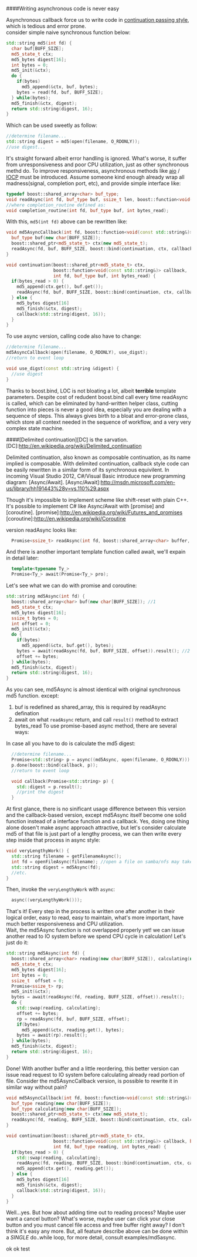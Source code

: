####Writing asynchronous code is never easy

Asynchronous callback force us to write code in [continuation passing style][CPS], which is tedious and error prone.  
consider simple naive synchronous function below:

[CPS]:http://en.wikipedia.org/wiki/Continuation-passing_style

```cpp
std::string md5(int fd) {
  char buf[BUFF_SIZE];
  md5_state_t ctx;
  md5_bytes digest[16];
  int bytes = 0;
  md5_init(&ctx);
  do {
    if(bytes)
      md5_append(&ctx, buf, bytes);
    bytes = read(fd, buf, BUFF_SIZE);
  } while(bytes);
  md5_finish(&ctx, digest);
  return std::string(digest, 16);
}

```

Which can be used sweetly as follow: 

```cpp
//determine filename...
std::string digest = md5(open(filename, O_RDONLY));
//use digest...
```

It's straight forward albeit error handling is ignored.
What's worse, it suffer from unresponsiveness and poor CPU utilization, just as other synchronous methd do.
To improve responsiveness, asynchronous methods like [aio] / [IOCP] must be introduced.
Assume someone kind enough already wrap all madness(signal, completion port, etc), and provide simple interface like:

[aio]:http://www.kernel.org/doc/man-pages/online/pages/man7/aio.7.html
[IOCP]:http://en.wikipedia.org/wiki/Input/output_completion_port

```cpp
typedef boost::shared_array<char> buf_type;
void readAsync(int fd, buf_type buf, ssize_t len, boost::function<void(int, buf_type, int)> completion_routine);
//where completion_routine defined as:
void completion_routine(int fd, buf_type buf, int bytes_read);
```
With this, ```md5(int fd)``` above can be rewritten like:

```cpp
void md5AsyncCallback(int fd, boost::function<void(const std::string&)>) {
  buf_type buf(new char[BUFF_SIZE]);
  boost::shared_ptr<md5_state_t> ctx(new md5_state_t);
  readAsync(fd, buf, BUFF_SIZE, boost::bind(continuation, ctx, callback, _1, _2, _3));
}

void continuation(boost::shared_ptr<md5_state_t> ctx,
                  boost::function<void(const std::string&)> callback,
                  int fd, buf_type buf, int bytes_read) {
  if(bytes_read > 0) {
    md5_append(ctx.get(), buf.get());
    readAsync(fd, buf, BUFF_SIZE, boost::bind(continuation, ctx, callback, _1, _2, _3));
  } else {
    md5_bytes digest[16]
    md5_finish(&ctx, digest);
    callback(std::string(digest, 16));
  }
}
```
To use async version, calling code also have to change:

```cpp
//determine filename...
md5AsyncCallback(open(filename, O_RDONLY), use_digst);
//return to event loop

void use_digst(const std::string &digest) {
  //use digest
}
```
Thanks to boost.bind, LOC is not bloating a lot, albeit **terrible** template parameters.
Despite cost of redudent boost.bind call every time readAsync is called, which can be eliminated by hand-written helper class,
cutting function into pieces is never a good idea, especially you are dealing with a sequence of steps.
This always gives birth to a bloat and error-prone class, which store all context needed in the sequence of workflow, and a very very complex state machine.

####[Delimited continuation][DC] is the sarvation.
[DC]:http://en.wikipedia.org/wiki/Delimited_continuation

Delimited continuation, also known as composable continuation, as its name implied is composable.
With delimited continuation, callback style code can be easily rewritten in a similar form of its synchronous equivilent.
In incoming Visual Studio 2012, C#/Visual Basic introduce new programming diagram: [Async/Await].
[Async/Await]:http://msdn.microsoft.com/en-us/library/hh191443%28v=vs.110%29.aspx

Though it's impossible to implement scheme like shift-reset with plain C++. 
It's possible to implement C# like Async/Await with [promise] and [coroutine].
[promise]:http://en.wikipedia.org/wiki/Futures_and_promises
[coroutine]:http://en.wikipedia.org/wiki/Coroutine

version readAsync looks like:
```cpp
  Promise<ssize_t> readAsync(int fd, boost::shared_array<char> buffer, size_t length, off_t offset);
```

And there is another important template function called await, we'll expain in detail later:

```cpp
  template<typename Ty_>
  Promise<Ty_> await(Promise<Ty_> pro);
```

Let's see what we can do with promise and coroutine:

```cpp
std::string md5Async(int fd) {
  boost::shared_array<char> buf(new char[BUFF_SIZE]); //1
  md5_state_t ctx;
  md5_bytes digest[16];
  ssize_t bytes = 0;
  int offset = 0;
  md5_init(&ctx);
  do {
    if(bytes)
      md5_append(&ctx, buf.get(), bytes);
    bytes = await(readAsync(fd, buf, BUFF_SIZE, offset)).result(); //2
    offset += bytes;
  } while(bytes);
  md5_finish(&ctx, digest);
  return std::string(digest, 16);
}
```
As you can see, md5Async is almost identical with original synchronous md5 function.
except:
  1. buf is redefined as shared_array, this is required by readAsync defination
  2. await on what ```readAsync``` return, and call ```result()``` method to extract bytes_read
To use promise-based async method, there are several ways:

In case all you have to do is calculate the md5 digest:

```cpp
  //determine filename...
  Promise<std::string> p = async((md5Async, open(filename, O_RDONLY))).promise();
  p.done(boost::bind(callback, p));
  //return to event loop

  void callback(Promise<std::string> p) {
    std::digest = p.result();
    //print the digest
  }
```

At first glance, there is no sinificant usage difference between this version and the callback-based version,
except md5Async itself become one solid function instead of a interface function and a callback.
Yes, doing one thing alone dosen't make async approach attractive,
but let's consider calculate md5 of that file is just part of a lengthy process,
we can then write every step inside that process in async style:

```cpp
void veryLengthyWork() {
  std::string filename = getFilenameAsync();
  int fd = openFileAsync(filename); //open a file on samba/nfs may take lots of time
  std::string digest = md5Async(fd);
  //etc.
}
```
Then, invoke the ```veryLengthyWork``` with ```async```:
```cpp
  async((veryLengthyWork()));
```
That's it! Every step in the process is written one after another in their logical order, easy to read, easy to maintain,
what's more important, have much better responsiveness and CPU utilization.  
Wait, the md5Async function is not overlapped properly yet!
we can issue another read to IO system before we spend CPU cycle in calculation!
Let's just do it:
```cpp
std::string md5Async(int fd) {
  boost::shared_array<char> reading(new char[BUFF_SIZE]), calculating(new char[BUFF_SIZE]);
  md5_state_t ctx;
  md5_bytes digest[16];
  int bytes = 0;
  ssize_t  offset = 0;
  Promise<ssize_t> rp;
  md5_init(&ctx);
  bytes = await(readAsync(fd, reading, BUFF_SIZE, offset)).result();
  do {
    std::swap(reading, calculating);
    offset += bytes;
    rp = readAsync(fd, buf, BUFF_SIZE, offset);
    if(bytes)
      md5_append(&ctx, reading.get(), bytes);
    bytes = await(rp).result();
  } while(bytes);
  md5_finish(&ctx, digest);
  return std::string(digest, 16);
}
```
Done! With another buffer and a little reordering,
this better version can issue read request to IO system before calculating already read portion of file.
Consider the md5AsyncCallback version, is possible to rewrite it in similar way without pain?
```cpp
void md5AsyncCallback(int fd, boost::function<void(const std::string&)>) {
  buf_type reading(new char[BUFF_SIZE]);
  buf_type calculating(new char[BUFF_SIZE]);
  boost::shared_ptr<md5_state_t> ctx(new md5_state_t);
  readAsync(fd, reading, BUFF_SIZE, boost::bind(continuation, ctx, calculating, callback, _1, _2, _3));
}

void continuation(boost::shared_ptr<md5_state_t> ctx,
                  boost::function<void(const std::string&)> callback, buf_type calculating,
                  int fd, buf_type reading, int bytes_read) {
  if(bytes_read > 0) {
    std::swap(reading, calculating);
    readAsync(fd, reading, BUFF_SIZE, boost::bind(continuation, ctx, calculating, callback, _1, _2, _3));
    md5_append(ctx.get(), reading.get());
  } else {
    md5_bytes digest[16]
    md5_finish(&ctx, digest);
    callback(std::string(digest, 16));
  }
}
```
Well...yes.
But how about adding time out to reading process?
Maybe user want a cancel button?
What's worse, maybe user can click your close button and you must cancel file access and free buffer right away?
I don't think it's easy any more.
But, all feature describe above can be done within a *SINGLE* do..while loop, for more detail, consult examples/md5async.

ok ok test

